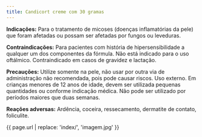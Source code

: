 ```yaml
---
title: Candicort creme com 30 gramas
---
```

**Indicações:**  Para o tratamento de micoses (doenças inflamatórias da pele) que foram afetadas ou possam ser afetadas por fungos ou leveduras.

**Contraindicações:**  Para pacientes com história de hipersensibilidade a qualquer um dos componentes da fórmula. Não está indicado para o uso oftálmico. Contraindicado em casos de gravidez e lactação.

**Precauções:** Utilize somente na pele, não usar por outra via de administração não recomendada, pois pode causar riscos. Uso externo. Em crianças menores de 12 anos de idade, devem ser utilizada pequenas quantidades ou conforme indicação médica. Não pode ser utilizado por períodos maiores que duas semanas.

**Reações adversas:**  Ardência, coceira, ressecamento, dermatite de contato, foliculite.


{{ page.url | replace: 'index/', 'imagem.jpg' }}
